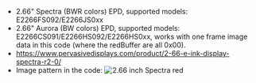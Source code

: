 * 2.66" Spectra (BWR colors) EPD, supported models: E2266FS092/E2266JS0xx
* 2.66" Aurora (BW colors) EPD, supported models: E2266CS091/E2266HS092/E2266HS0xx, works with one frame image data in this code (where the redBuffer are all 0x00).
* https://www.pervasivedisplays.com/product/2-66-e-ink-display-spectra-r2-0/
* Image pattern in the code:
	![2.66 inch Spectra red](https://github.com/PervasiveDisplays/ePaper_PervasiveDisplays/blob/master/2.66_BWR/266_296x152_BWR.bmp)
